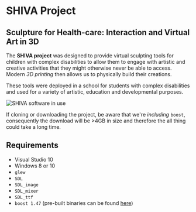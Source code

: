 # SHIVA Project
## Sculpture for Health-care: Interaction and Virtual Art in 3D

The **SHIVA project** was designed to provide virtual sculpting tools for children with complex disabilities to allow them to engage with artistic and creative activities that they might otherwise never be able to access. Modern *3D printing* then allows us to physically build their creations. 

These tools were deployed in a school for students with complex disabilities and used for a variety of artistic, education and developmental purposes. 

![SHIVA software in use](http://i.imgur.com/GAk94SF.jpg)

If cloning or downloading the project, be aware that we're *including* `boost`, consequently the download will be >4GB in size and therefore the all thing could take a long time. 

## Requirements
* Visual Studio 10
* Windows 8 or 10
* `glew`
* `SDL`
* `SDL_image`
* `SDL_mixer`
* `SDL_ttf`
* `boost 1.47` (pre-built binaries can be found [here](https://boost.teeks99.com))
